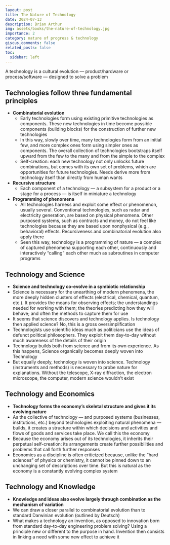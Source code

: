 ```yaml
---
layout: post
title: The Nature of Technology
date: 2024-07-13
description: Brian Arthur
img: assets/books/the-nature-of-technology.jpg
importance: 2
category: nature of progress & technology
giscus_comments: false
related_posts: false
toc:
  sidebar: left
---
```


A technology is a cultural evolution — product/hardware or process/software — designed to solve a problem

## Technologies follow three fundamental principles

- **Combinatorial evolution**
    - Early technologies form using existing primitive technologies as components. These new technologies in time become possible components (building blocks) for the construction of further new technologies
    - In this way, slowly over time, many technologies form from an initial few, and more complex ones form using simpler ones as components. The overall collection of technologies bootstraps itself upward from the few to the many and from the simple to the complex
    - Self-creation: each new technology not only unlocks future combinations, but comes with its own set of problems, which are opportunities for future technologies. Needs derive more from technology itself than directly from human wants
- **Recursive structure**
    - Each component of a technology — a subsystem for a product or a stage for a process — is itself in miniature a technology
- **Programming of phenomena**
    - All technologies harness and exploit some effect or phenomenon, usually several. Conventional technologies, such as radar and electricity generation, are based on physical phenomena. Other purposed systems, such as contracts and money, do not feel like technologies because they are based upon nonphysical (e.g., behavioral) effects. Recursiveness and combinatorial evolution also apply there
    - Seen this way, technology is a programming of nature — a complex of captured phenomena supporting each other, continuously and interactively “calling” each other much as subroutines in computer programs

## Technology and Science

- **Science and technology co-evolve in a symbiotic relationship**
- Science is necessary for the unearthing of modern phenomena, the more deeply hidden clusters of effects (electrical, chemical, quantum, etc.). It provides the means for observing effects; the understandings needed for working with them; the theories predicting how they will behave; and often the methods to capture them for use
- It seems that science discovers and technology applies. Is technology then applied science? No, this is a gross oversimplification
- Technologists use scientific ideas much as politicians use the ideas of defunct political philosophers. They exploit them day-to-day without much awareness of the details of their origin
- Technology builds both from science and from its own experience. As this happens, Science organically becomes deeply woven into Technology
- But equally deeply, technology is woven into science. Technology (instruments and methods) is necessary to probe nature for explanations. Without the telescope, X-ray diffraction, the electron microscope, the computer, modern science wouldn’t exist

## Technology and Economics

- **Technology forms the economy’s skeletal structure and gives it its evolving nature**
- As the collective of technology — and purposed systems (businesses, institutions, etc.) beyond technologies exploiting natural phenomena — builds, it creates a structure within which decisions and activities and flows of goods and services take place. We call this the economy
- Because the economy arises out of its technologies, it inherits their perpetual self-creation: its arrangements create further possibilities and problems that call forth further responses
- Economics as a discipline is often criticized because, unlike the “hard sciences” of physics or chemistry, it cannot be pinned down to an unchanging set of descriptions over time. But this is natural as the economy is a constantly evolving complex system

## Technology and Knowledge

- **Knowledge and ideas also evolve largely through combination as the mechanism of variation** 
- We can draw a closer parallel to combinatorial evolution than to standard Darwinian evolution (outlined by Deutsch)
- What makes a technology an invention, as opposed to innovation born from standard day-to-day engineering problem solving? Using a principle new or different to the purpose in hand. Invention then consists in linking a need with some new effect to achieve it